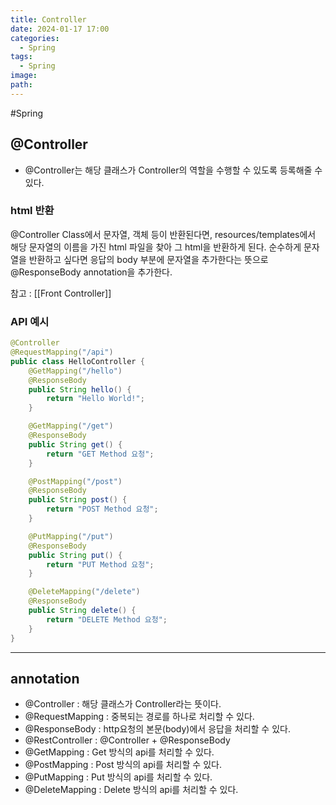 ```yaml
---
title: Controller
date: 2024-01-17 17:00
categories:
  - Spring
tags:
  - Spring
image: 
path:
---
```

#Spring 

## @Controller
+ @Controller는 해당 클래스가 Controller의 역할을 수행할 수 있도록 등록해줄 수 있다.

### html 반환
@Controller Class에서 문자열, 객체 등이 반환된다면, resources/templates에서 해당 문자열의 이름을 가진 html 파일을 찾아 그 html을 반환하게 된다. 순수하게 문자열을 반환하고 싶다면 응답의 body 부분에 문자열을 추가한다는 뜻으로 @ResponseBody annotation을 추가한다.

참고 : [[Front Controller]]

### API 예시

```java
@Controller
@RequestMapping("/api")
public class HelloController {
    @GetMapping("/hello")
    @ResponseBody
    public String hello() {
        return "Hello World!";
    }

    @GetMapping("/get")
    @ResponseBody
    public String get() {
        return "GET Method 요청";
    }

    @PostMapping("/post")
    @ResponseBody
    public String post() {
        return "POST Method 요청";
    }

    @PutMapping("/put")
    @ResponseBody
    public String put() {
        return "PUT Method 요청";
    }

    @DeleteMapping("/delete")
    @ResponseBody
    public String delete() {
        return "DELETE Method 요청";
    }
}
```


---

## annotation
+ @Controller : 해당 클래스가 Controller라는 뜻이다.
+ @RequestMapping : 중복되는 경로를 하나로 처리할 수 있다.
+ @ResponseBody : http요청의 본문(body)에서 응답을 처리할 수 있다.
+ @RestController : @Controller + @ResponseBody
+ @GetMapping : Get 방식의 api를 처리할 수 있다.
+ @PostMapping : Post 방식의 api를 처리할 수 있다.
+ @PutMapping : Put 방식의 api를 처리할 수 있다.
+ @DeleteMapping : Delete 방식의 api를 처리할 수 있다.
